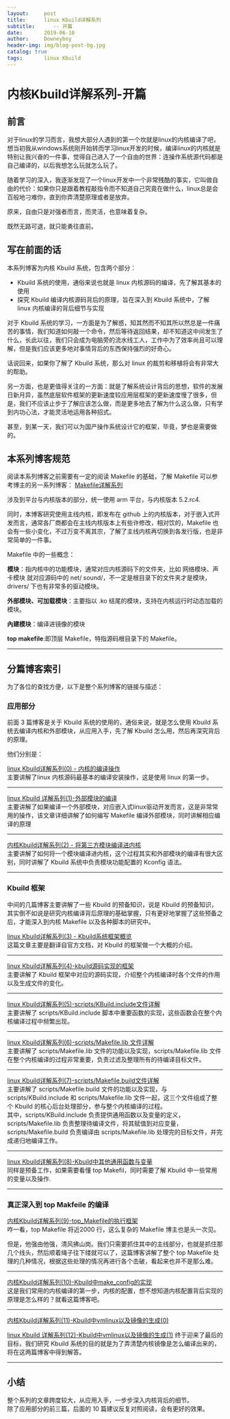 ```yaml
---
layout:     post   				    
title:      linux Kbuild详解系列 		
subtitle:      -- 开篇 
date:       2019-06-10 				
author:     Downeyboy 				
header-img: img/blog-post-bg.jpg	
catalog: true 					
tags:	    linux Kbuild
---
```


# 内核Kbuild详解系列-开篇

## 前言  
对于linux的学习而言，我想大部分人遇到的第一个坎就是linux的内核编译了吧，想当初我从windows系统刚开始转而学习linux开发的时候，编译linux的内核就是特别让我兴奋的一件事，觉得自己进入了一个自由的世界：连操作系统源代码都是自己编译的，以后我想怎么玩就怎么玩了。  

随着学习的深入，我逐渐发现了一个linux开发中一个非常残酷的事实，它叫做自由的代价：如果你只是跟着教程敲指令而不知道自己究竟在做什么，linux总是会百般地刁难你，直到你弄清楚原理或者是放弃。   

原来，自由只是对强者而言，而灵活，也意味着复杂。   

既然无路可退，就只能勇往直前。  

## 写在前面的话
本系列博客为内核 Kbuild 系统，包含两个部分：
* Kbuild 系统的使用，通俗来说也就是 linux 内核源码的编译，先了解其基本的使用
* 探究 Kbuild 编译内核源码背后的原理，旨在深入到 Kbuild 系统中，了解 linux 内核编译的背后细节与实现

对于 Kbuild 系统的学习，一方面是为了解惑，知其然而不知其所以然总是一件痛苦的事情，我们知道如何敲一个命令，然后等待返回结果，却不知道这中间发生了什么，长此以往，我们只会成为电脑旁的流水线工人，工作中为了效率尚且可以理解，但是我们应该更多地对事情背后的东西保持强烈的好奇心。  

话说回来，如果你了解了 Kbuild 系统，那么对 linux 的裁剪和移植将会有非常大的帮助。  

另一方面，也是更值得关注的一方面：就是了解系统设计背后的思想，软件的发展日新月异，虽然底层软件框架的更新速度较应用层框架的更新速度慢了很多，但是，我们不应该止步于了解应该怎么做，而是更多地去了解为什么这么做，只有学到内功心法，才能灵活地运用各种招式。  

甚至，到某一天，我们可以为国产操作系统设计它的框架，毕竟，梦也是需要做的。      

## 本系列博客规范

阅读本系列博客之前需要有一定的阅读 Makefile 的基础，了解 Makefile 可以参考博主的另一系列博客：
[Makefile详解系列](http://www.downeyboy.com/2019/05/14/makefile_series_sumary/)

涉及到平台与内核版本的部分，统一使用 arm 平台，与内核版本 5.2.rc4.

同时，本博客研究使用主线内核，即发布在 github 上的内核版本，对于嵌入式开发而言，通常各厂商都会在主线内核版本上有些许修改，相对饮的，Makefile 也会有一些小变化，不过万变不离其宗，了解了主线内核再切换到各发行版，也是非常简单的一件事。  

Makefile 中的一些概念：

**模块**：指内核中的功能模块，通常对应内核源码下的文件夹，比如 网络模块、声卡模块 就对应源码中的 net/ sound/，不一定是根目录下的文件夹才是模块，drivers/ 下也有非常多的驱动模块。  

**外部模块、可加载模块**：主要指以 .ko 结尾的模块，支持在内核运行时动态加载的模块。  

**內建模块**：编译进镜像的模块

**top makefile**:即顶层 Makefile，特指源码根目录下的 Makefile。 

****

## 分篇博客索引

为了各位的查找方便，以下是整个系列博客的链接与描述：


### 应用部分
前面 3 篇博客是关于 Kbuild 系统的使用的，通俗来说，就是怎么使用 Kbuild 系统去编译内核和外部模块，从应用入手，先了解 Kbuild 怎么用，然后再深究背后的原理。  

他们分别是：

[linux Kbuild详解系列(0) - 内核的编译操作](http://www.downeyboy.com/2019/06/11/Kbuild_series_0/)    
主要讲解了linux 内核源码最基本的编译安装操作，这是使用 linux 的第一步。  

***  

[linux Kbuild 详解系列(1)-外部模块的编译](http://www.downeyboy.com/2019/06/12/Kbuild_series_1/)  
主要讲解了如果编译一个外部模块，对应嵌入式linux驱动开发而言，这是非常常用的操作，该文章详细讲解了如何编写 Makefile 编译外部模块，同时讲解相应编译的原理

***  

[内核Kbuild详解系列(2) - 将第三方模块编译进内核](http://www.downeyboy.com/2019/06/13/Kbuild_series_2/)  
主要讲解了如何将一个模块编译进内核，这个过程其实和外部模块的编译有很大区别，同时讲解了 Kbuild 系统中负责模块功能配置的 Kconfig 语法。

***  

### Kbuild 框架
中间的几篇博客主要讲解了一些 Kbuild 的预备知识，说是 Kbuild 的预备知识，其实倒不如说是研究内核编译背后原理的基础掌握，只有更好地掌握了这些预备之后，才能深入到内核 Makefile 以及各种脚本的研究中。  

[linux Kbuild详解系列(3) - Kbuild系统框架概览](http://www.downeyboy.com/2019/06/14/Kbuild_series_3/)  
这篇文章主要是翻译自官方文档，对 Kbuild 的框架做一个大概的介绍。  

***  

[linux Kbuild详解系列(4)-kbuild源码实现的框架](http://www.downeyboy.com/2019/06/15/Kbuild_series_4/)  
主要讲解了 Kbuild 框架中对应的源码实现，介绍整个内核编译时各个文件的作用以及生成文件的变化。  

***  


[linux Kbuild详解系列(5)-scripts/KBuild.include文件详解](http://www.downeyboy.com/2019/06/16/Kbuild_series_5/)    
主要讲解了 scripts/KBuild.include 脚本中重要函数的实现，这些函数会在整个内核编译过程中频繁出现。  

***  

[linux Kbuild详解系列(6)-scripts/Makefile.lib 文件详解](http://www.downeyboy.com/2019/06/17/Kbuild_series_6/)  
主要讲解了 scripts/Makefile.lib 文件的功能以及实现，scripts/Makefile.lib 文件在整个内核编译的过程非常重要，负责过滤及整理所有的待编译目标文件。

***  

[linux Kbuild详解系列(7)-scripts/Makefile.build文件详解](http://www.downeyboy.com/2019/06/18/Kbuild_series_7/)  
主要讲解了 scripts/Makefile.build 文件的功能以及实现，与 scripts/KBuild.include 和 scripts/Makefile.lib 文件一起，这三个文件组成了整个 Kbuild 的核心后台处理部分，参与整个内核编译的过程。  
其中，scripts/KBuild.include 负责提供通用函数以及变量的定义， scripts/Makefile.lib 负责整理待编译文件，将其赋值到对应变量，scripts/Makefile.build 负责编译由 scripts/Makefile.lib 处理完的目标文件，并完成递归地编译工作。  

****  

[linux Kbuild详解系列(8)-Kbuild中其他通用函数与变量](http://www.downeyboy.com/2019/06/19/Kbuild_series_8/)  
同样是预备工作，如果需要看懂 top Makefil，同时需要了解 Kbuild 中一些常用的变量以及操作.

***  

### 真正深入到 top Makfeile 的编译

[内核Kbuild详解系列(9)-top_Makefile的执行框架](http://www.downeyboy.com/2019/06/20/Kbuild_series_9/)  
咋一看，top Makefile 将近2000 行，这么复杂的 Makefile 博主也是头一次见。  

但是，他强由他强，清风拂山岗。我们只需要抓住其中的主线部分，也就是抓住那几个线头，然后顺着绳子往下缕就可以了，这篇博客讲解了整个 top Makefile 处理的几种情况，根据这些处理的情况再进行各个击破，看起来也并不是那么难。  

***  

[内核Kbuild详解系列(10)-Kbuild中make_config的实现](http://www.downeyboy.com/2019/06/22/Kbuild_series_10/)  
这是我们常用的内核编译的第一步，内核的配置，想不想知道内核配置背后实现的原理是怎么样的？就看这篇博客吧。  

***  

[内核Kbuild详解系列(11)-Kbuild中vmlinux以及镜像的生成(0)](http://www.downeyboy.com/2019/06/23/Kbuild_series_11/)

[linux Kbuild 详解系列(12)-Kbuild中vmlinux以及镜像的生成(1)](http://www.downeyboy.com/2019/06/24/Kbuild_series_12/)
终于迎来了最后的目标，我们研究 Kbuild 系统的目的就是为了弄清楚内核镜像是怎么编译出来的，将在这两篇博客中得到解答。

***  

## 小结
整个系列的文章跨度较大，从应用入手，一步步深入内核背后的细节。  
除了应用部分的前三篇，后面的 10 篇建议反复对照阅读，会有更好的效果。  





